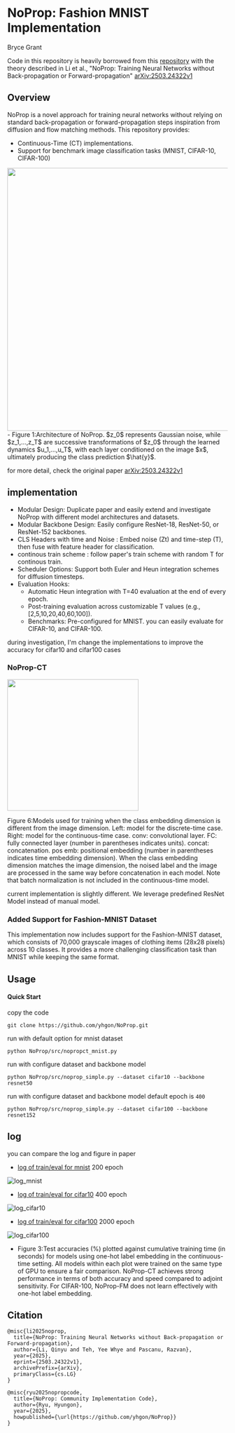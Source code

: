 # NoProp: Fashion MNIST Implementation
Bryce Grant

Code in this repository is heavily borrowed from this [repository](https://github.com/yhgon/NoProp/tree/main) with the theory described in Li et al., "NoProp: Training Neural Networks without Back-propagation or Forward-propagation" [arXiv:2503.24322v1](https://arxiv.org/html/2503.24322v1)

## Overview

NoProp is a novel approach for training neural networks without relying on standard back-propagation or forward-propagation steps inspiration from diffusion and flow matching methods. 
This repository provides:
 - Continuous-Time (CT) implementations.
 - Support for benchmark image classification tasks (MNIST, CIFAR-10, CIFAR-100) 
 
 
 <img src="https://arxiv.org/html/2503.24322v1/extracted/6324620/plots/Noprop_clear.png" width=600>
- Figure 1:Architecture of NoProp. $z_0$ represents Gaussian noise, while $z_1,…,z_T$ are successive transformations of $z_0$ through the learned dynamics $u_1,…,u_T$, with each layer conditioned on the image $x$, ultimately producing the class prediction $\hat{y}$.

for more detail, check the original paper [arXiv:2503.24322v1](https://arxiv.org/html/2503.24322v1)

## implementation  
- Modular Design: Duplicate paper and easily extend and investigate NoProp with different model architectures and datasets.
- Modular Backbone Design: Easily configure ResNet-18, ResNet-50, or ResNet-152 backbones.
- CLS Headers with time and Noise : Embed noise (Zt) and time-step (T), then fuse with feature header for classification.
- continous train scheme : follow paper's train scheme with random T for continous train. 
- Scheduler Options: Support both Euler and Heun integration schemes for diffusion timesteps.
- Evaluation Hooks:
  - Automatic Heun integration with T=40 evaluation at the end of every epoch.
  - Post-training evaluation across customizable T values (e.g., [2,5,10,20,40,60,100]).
  - Benchmarks: Pre-configured for MNIST. you can easily evaluate for CIFAR-10, and CIFAR-100.

during investigation, I'm change the implementations to improve the accuracy for cifar10 and cifar100 cases

### NoProp-CT 

 <img src="https://arxiv.org/html/2503.24322v1/extracted/6324620/plots/model2.png" width=300>
 
Figure 6:Models used for training when the class embedding dimension is different from the image dimension. Left: model for the discrete-time case. Right: model for the continuous-time case. conv: convolutional layer. FC: fully connected layer (number in parentheses indicates units). concat: concatenation. pos emb: positional embedding (number in parentheses indicates time embedding dimension). When the class embedding dimension matches the image dimension, the noised label and the image are processed in the same way before concatenation in each model. Note that batch normalization is not included in the continuous-time model.

current implementation  is slightly different. We leverage predefined ResNet Model instead of manual model. 


###  Added Support for Fashion-MNIST Dataset
This implementation now includes support for the Fashion-MNIST dataset, which consists of 70,000 grayscale images of clothing items (28x28 pixels) across 10 classes. It provides a more challenging classification task than MNIST while keeping the same format.

## Usage 
 
#### Quick Start 

copy the code
```
git clone https://github.com/yhgon/NoProp.git
```

run with default option for mnist dataset
```
python NoProp/src/nopropct_mnist.py
```

run with configure dataset and backbone model 
```
python NoProp/src/noprop_simple.py --dataset cifar10 --backbone resnet50
```

run with configure dataset and backbone model  default epoch is `400`
```
python NoProp/src/noprop_simple.py --dataset cifar100 --backbone resnet152
```

## log 
you can compare the log and figure in paper
- [log of train/eval for mnist](logs/log_mnist.md) 200 epoch

![log_mnist](https://arxiv.org/html/2503.24322v1/extracted/6324620/plots/continuous_MNIST.png)

- [log of train/eval for cifar10](logs/log_cifar10.md) 400 epoch

 ![log_cifar10](https://arxiv.org/html/2503.24322v1/extracted/6324620/plots/continuous_CIFAR-10.png)

- [log of train/eval for cifar100](logs/log_cifar100.md) 2000 epoch

![log_cifar100](https://arxiv.org/html/2503.24322v1/extracted/6324620/plots/continuous_CIFAR-100.png)

- Figure 3:Test accuracies (%) plotted against cumulative training time (in seconds) for models using one-hot label embedding in the continuous-time setting. All models within each plot were trained on the same type of GPU to ensure a fair comparison. NoProp-CT achieves strong performance in terms of both accuracy and speed compared to adjoint sensitivity. For CIFAR-100, NoProp-FM does not learn effectively with one-hot label embedding.



## Citation 
```
@misc{li2025noprop,
  title={NoProp: Training Neural Networks without Back-propagation or Forward-propagation},
  author={Li, Qinyu and Teh, Yee Whye and Pascanu, Razvan},
  year={2025},
  eprint={2503.24322v1},
  archivePrefix={arXiv},
  primaryClass={cs.LG}
}
```

```
@misc{ryu2025nopropcode,
  title={NoProp: Community Implementation Code},
  author={Ryu, Hyungon},
  year={2025},
  howpublished={\url{https://github.com/yhgon/NoProp}} 
}
```


